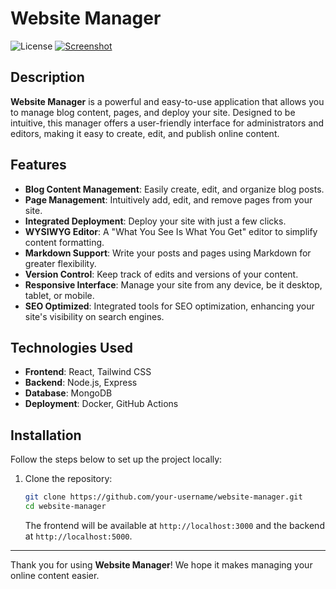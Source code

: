 # Website Manager

![License](https://img.shields.io/badge/license-MIT-blue.svg)
[![Screenshot](../screenshot.png)](../screenshot.png)



## Description

**Website Manager** is a powerful and easy-to-use application that allows you to manage blog content, pages, and deploy your site. Designed to be intuitive, this manager offers a user-friendly interface for administrators and editors, making it easy to create, edit, and publish online content.

## Features

- **Blog Content Management**: Easily create, edit, and organize blog posts.
- **Page Management**: Intuitively add, edit, and remove pages from your site.
- **Integrated Deployment**: Deploy your site with just a few clicks.
- **WYSIWYG Editor**: A "What You See Is What You Get" editor to simplify content formatting.
- **Markdown Support**: Write your posts and pages using Markdown for greater flexibility.
- **Version Control**: Keep track of edits and versions of your content.
- **Responsive Interface**: Manage your site from any device, be it desktop, tablet, or mobile.
- **SEO Optimized**: Integrated tools for SEO optimization, enhancing your site's visibility on search engines.

## Technologies Used

- **Frontend**: React, Tailwind CSS
- **Backend**: Node.js, Express
- **Database**: MongoDB
- **Deployment**: Docker, GitHub Actions

## Installation

Follow the steps below to set up the project locally:

1. Clone the repository:

    ```sh
    git clone https://github.com/your-username/website-manager.git
    cd website-manager
    ```



    The frontend will be available at `http://localhost:3000` and the backend at `http://localhost:5000`.

---

Thank you for using **Website Manager**! We hope it makes managing your online content easier.
